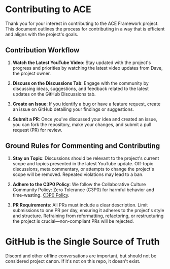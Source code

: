 # Contributing to ACE

Thank you for your interest in contributing to the ACE Framework project. This document outlines the process for contributing in a way that is efficient and aligns with the project's goals.

## Contribution Workflow

1. **Watch the Latest YouTube Video**: Stay updated with the project's progress and priorities by watching the latest video updates from Dave, the project owner.

2. **Discuss on the Discussions Tab**: Engage with the community by discussing ideas, suggestions, and feedback related to the latest updates on the GitHub Discussions tab.

3. **Create an Issue**: If you identify a bug or have a feature request, create an issue on GitHub detailing your findings or suggestions.

4. **Submit a PR**: Once you've discussed your idea and created an issue, you can fork the repository, make your changes, and submit a pull request (PR) for review.

## Ground Rules for Commenting and Contributing

1. **Stay on Topic**: Discussions should be relevant to the project's current scope and topics presented in the latest YouTube update. Off-topic discussions, meta commentary, or attempts to change the project's scope will be removed. Repeated violations may lead to a ban.

2. **Adhere to the C3P0 Policy**: We follow the Collaborative Culture Community Policy: Zero Tolerance (C3P0) for harmful behavior and time-wasting. [C3P0 Policy](https://github.com/daveshap/C3P0).

3. **PR Requirements**: All PRs must include a clear description. Limit submissions to one PR per day, ensuring it adheres to the project's style and structure. Refraining from reformatting, refactoring, or restructuring the project is crucial—non-compliant PRs will be rejected.


# GitHub is the Single Source of Truth

Discord and other offline conversations are important, but should not be considered project canon. If it's not on this repo, it doesn't exist. 